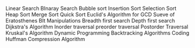 Linear Search
BInaray Search
Bubble sort
Insertion Sort
Selection Sort
Heap Sort
Merge Sort
Quick Sort
Euclid's Algorithm for GCD
Sueve of Eratosthenes
BIt Manipulations
Breadth first search
Depth first search
Dijkstra's Algorithm
Inorder traversal
preorder traversal
Postorder Traversal
Kruskal's Algorithm
Dynamic Programming
Backtracking Algorithms
Coding Huffman Compression Algorithm
